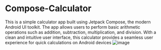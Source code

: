 # Compose-Calculator
This is a simple calculator app built using Jetpack Compose, the modern Android UI toolkit. The app allows users to perform basic arithmetic operations such as addition, subtraction, multiplication, and division. With a clean and intuitive user interface, this calculator provides a seamless user experience for quick calculations on Android devices
![image](https://github.com/Harshgupta2902/Compose-Calculator/assets/147129512/85b2721e-cec6-4919-9d8d-fd68d5867f3f)
